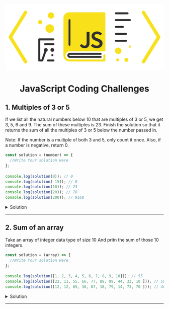 ![javascript](images/logo.png)

<h1 align="center">JavaScript Coding Challenges </h1>

## 1. Multiples of 3 or 5

If we list all the natural numbers below 10 that are multiples of 3 or 5, we get 3, 5, 6 and 9. The sum of these multiples is 23. Finish the solution so that it returns the sum of all the multiples of 3 or 5 below the number passed in.

Note: If the number is a multiple of both 3 and 5, only count it once. Also, if a number is negative, return 0.

```js
const solution = (number) => {
  //Write Your solution Here
};

console.log(solution(0)); // 0
console.log(solution(-15)); // 0
console.log(solution(10)); // 23
console.log(solution(20)); // 78
console.log(solution(200)); // 9168
```

<details><summary style="cursor:pointer">Solution</summary>

```js
const solution = (number) => {
  let sum = 0;
  for (let i = 0; i < number; i++) {
    if (i % 3 === 0 || i % 5 === 0) {
      sum += i;
    }
  }
  return sum;
};
```

</details>

---


## 2. Sum of an array

Take an array of integer data type of size 10 And pritn the sum of those 10 integers.


```js
const solution = (array) => {
  //Write Your solution Here
};

console.log(solution([1, 2, 3, 4, 5, 6, 7, 8, 9, 10])); // 55
console.log(solution([22, 11, 55, 66, 77, 88, 99, 44, 33, 10 ])); // 505
console.log(solution([12, 12, 65, 36, 87, 18, 79, 14, 73, 70 ])); // 466
```

<details><summary style="cursor:pointer">Solution</summary>

```js

const solution = (array) =>{
    let sum = 0;
    for(let i = 0; i < array.length; i++){
        sum += array[i];
    }
    return sum;
};
```

</details>

---